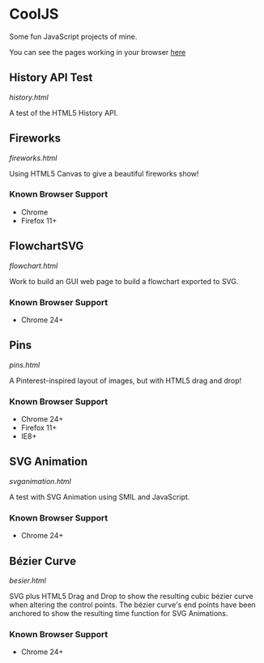 CoolJS
======

Some fun JavaScript projects of mine.

You can see the pages working in your browser [here](http://yodasws.github.io/CoolJS/)

## History API Test

*history.html*

A test of the HTML5 History API.

## Fireworks

*fireworks.html*

Using HTML5 Canvas to give a beautiful fireworks show!

### Known Browser Support
* Chrome
* Firefox 11+

## FlowchartSVG

*flowchart.html*

Work to build an GUI web page to build a flowchart exported to SVG.

### Known Browser Support
* Chrome 24+

## Pins

*pins.html*

A Pinterest-inspired layout of images, but with HTML5 drag and drop!

### Known Browser Support
* Chrome 24+
* Firefox 11+
* IE8+

## SVG Animation

*svganimation.html*

A test with SVG Animation using SMIL and JavaScript.

### Known Browser Support
* Chrome 24+

## Bézier Curve

*besier.html*

SVG plus HTML5 Drag and Drop to show the resulting cubic bézier curve when altering the control points.
The bézier curve's end points have been anchored to show the resulting time function for SVG Animations.

### Known Browser Support
* Chrome 24+
